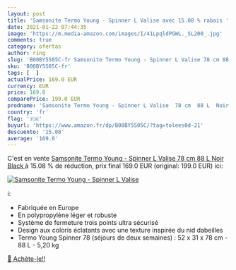 ```yaml
---
layout: post
title: 'Samsonite Termo Young - Spinner L Valise avec 15.08 % rabais '
date: 2021-01-22 07:44:35
image: 'https://m.media-amazon.com/images/I/41LpqldPGWL._SL200_.jpg'
comments: true
category: ofertas
author: ring
slug: 'B00BY5S05C-fr Samsonite Termo Young - Spinner L Valise 78 cm 88 L Noir...'
sku: 'B00BY5S05C-fr'
tags: [  ]
actualPrice: 169.0 EUR
currency: EUR
price: 169.0
comparePrice: 199.0 EUR
prodname: 'Samsonite Termo Young - Spinner L Valise  78 cm  88 L  Noir  Black '
country: 'fr'
flag: '🇫🇷'
buyurl: 'https://www.amazon.fr/dp/B00BY5S05C/?tag=tolees0d-21'
descuento: '15.08'
average: '169.0'
---
```


C'est en vente [Samsonite Termo Young - Spinner L Valise  78 cm  88 L  Noir  Black ](https://www.amazon.fr/dp/B00BY5S05C/?tag=tolees0d-21)  à  15.08 % de réduction, prix final  169.0 EUR (original: 199.0 EUR) ici:

[![Samsonite Termo Young - Spinner L Valise](https://m.media-amazon.com/images/I/41LpqldPGWL._SL200_.jpg)](https://www.amazon.fr/dp/B00BY5S05C/?tag=tolees0d-21)

ℹ️:

- Fabriquée en Europe
- En polypropylène léger et robuste
- Système de fermeture trois points ultra sécurisé
- Design aux coloris éclatants avec une texture inspirée du nid dabeilles
- Termo Young Spinner 78 (séjours de deux semaines) : 52 x 31 x 78 cm - 88 L - 5,20 kg

[🛒 Achète-le!!](https://www.amazon.fr/dp/B00BY5S05C/?tag=tolees0d-21)
